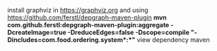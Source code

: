 install graphviz in https://graphviz.org
and using https://github.com/ferstl/depgraph-maven-plugin 
<b>mvn com.github.ferstl:depgraph-maven-plugin:aggregate -DcreateImage=true -DreduceEdges=false -Dscope=compile "-Dincludes=com.food.ordering.system*:*"</b> 
view dependency maven